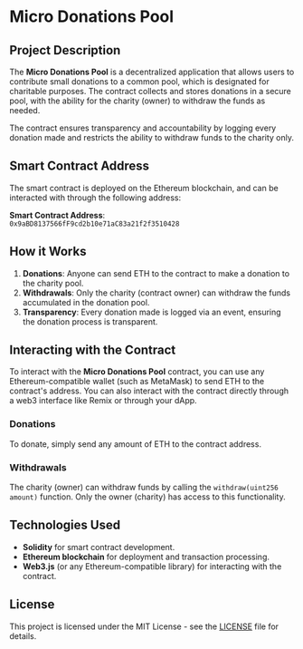 # Micro Donations Pool

## Project Description
The **Micro Donations Pool** is a decentralized application that allows users to contribute small donations to a common pool, which is designated for charitable purposes. The contract collects and stores donations in a secure pool, with the ability for the charity (owner) to withdraw the funds as needed. 

The contract ensures transparency and accountability by logging every donation made and restricts the ability to withdraw funds to the charity only.

## Smart Contract Address
The smart contract is deployed on the Ethereum blockchain, and can be interacted with through the following address:

**Smart Contract Address**:  
`0x9aBD8137566fF9cd2b10e71aC83a21f2f3510428`

## How it Works

1. **Donations**: Anyone can send ETH to the contract to make a donation to the charity pool.
2. **Withdrawals**: Only the charity (contract owner) can withdraw the funds accumulated in the donation pool.
3. **Transparency**: Every donation made is logged via an event, ensuring the donation process is transparent.

## Interacting with the Contract

To interact with the **Micro Donations Pool** contract, you can use any Ethereum-compatible wallet (such as MetaMask) to send ETH to the contract's address. You can also interact with the contract directly through a web3 interface like Remix or through your dApp.

### Donations
To donate, simply send any amount of ETH to the contract address.

### Withdrawals
The charity (owner) can withdraw funds by calling the `withdraw(uint256 amount)` function. Only the owner (charity) has access to this functionality.

## Technologies Used

- **Solidity** for smart contract development.
- **Ethereum blockchain** for deployment and transaction processing.
- **Web3.js** (or any Ethereum-compatible library) for interacting with the contract.

## License

This project is licensed under the MIT License - see the [LICENSE](LICENSE) file for details.

